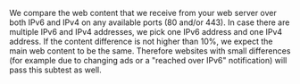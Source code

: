 We compare the web content that we receive from your web server over both IPv6 and IPv4 on any available ports (80 and/or 443). In case there are multiple IPv6 and IPv4 addresses, we pick one IPv6 address and one IPv4 address. If the content difference is not higher than 10%, we expect the main web content to be the same. Therefore websites with small differences (for example due to changing ads or a "reached over IPv6" notification) will pass this subtest as well. 
